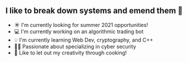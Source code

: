 ## I like to break down systems and emend them 🔐

- ☀️  I'm currently looking for summer 2021 opportunities! 
- 💻  I'm currently working on an algorithmic trading bot
- 💡  I'm currently learning Web Dev, cryptography, and C++
- 🐱‍💻 Passionate about specializing in cyber security
- 🍳 Like to let out my creativity through cooking! 
